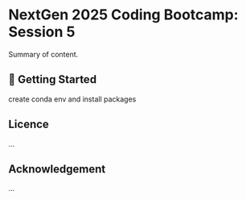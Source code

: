# NextGen 2025 Coding Bootcamp: Session 5

Summary of content.


## :wave: Getting Started

create conda env and install packages



## Licence

...

## Acknowledgement

...
